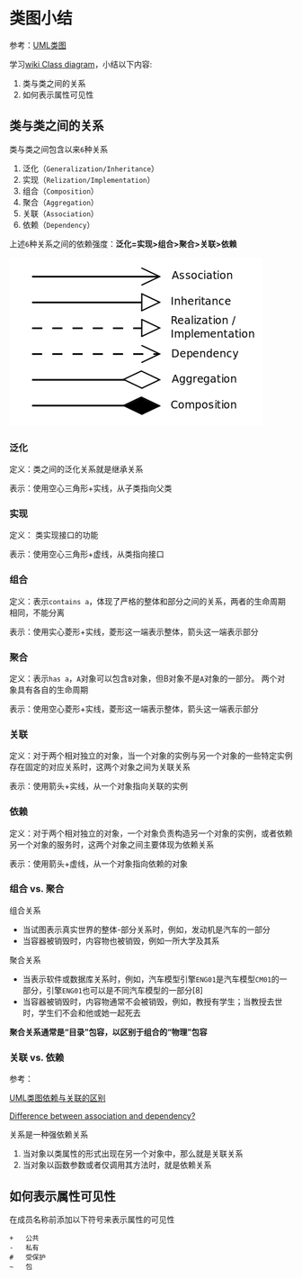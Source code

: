 
# 类图小结

参考：[UML类图](https://www.jianshu.com/p/57620b762160)

学习[wiki Class diagram](./[译][wiki]Class-Diagram.md)，小结以下内容:

1. 类与类之间的关系
2. 如何表示属性可见性

## 类与类之间的关系

类与类之间包含以来`6`种关系

1. 泛化（`Generalization/Inheritance`）
2. 实现（`Relization/Implementation`）
3. 组合（`Composition`）
4. 聚合（`Aggregation`）
5. 关联（`Association`）
6. 依赖（`Dependency`）

上述`6`种关系之间的依赖强度：**泛化=实现>组合>聚合>关联>依赖**

![](./imgs/Uml_classes_en.svg.png)

### 泛化

定义：类之间的泛化关系就是继承关系

表示：使用空心三角形+实线，从子类指向父类

### 实现

定义： 类实现接口的功能

表示：使用空心三角形+虚线，从类指向接口

### 组合

定义：表示`contains a`，体现了严格的整体和部分之间的关系，两者的生命周期相同，不能分离

表示：使用实心菱形+实线，菱形这一端表示整体，箭头这一端表示部分

### 聚合

定义：表示`has a`，`A`对象可以包含`B`对象，但B对象不是`A`对象的一部分。 两个对象具有各自的生命周期

表示：使用空心菱形+实线，菱形这一端表示整体，箭头这一端表示部分

### 关联

定义：对于两个相对独立的对象，当一个对象的实例与另一个对象的一些特定实例存在固定的对应关系时，这两个对象之间为关联关系

表示：使用箭头+实线，从一个对象指向关联的实例

### 依赖

定义：对于两个相对独立的对象，一个对象负责构造另一个对象的实例，或者依赖另一个对象的服务时，这两个对象之间主要体现为依赖关系

表示：使用箭头+虚线，从一个对象指向依赖的对象

###  组合 vs. 聚合

组合关系

* 当试图表示真实世界的整体-部分关系时，例如，发动机是汽车的一部分
* 当容器被销毁时，内容物也被销毁，例如一所大学及其系

聚合关系

* 当表示软件或数据库关系时，例如，汽车模型引擎`ENG01`是汽车模型`CM01`的一部分，引擎`ENG01`也可以是不同汽车模型的一部分[8]
* 当容器被销毁时，内容物通常不会被销毁，例如，教授有学生；当教授去世时，学生们不会和他或她一起死去

**聚合关系通常是“目录”包容，以区别于组合的“物理”包容**

### 关联 vs. 依赖

参考：

[UML类图依赖与关联的区别](https://www.cnblogs.com/liuzhang/archive/2013/03/17/2964095.html)

[Difference between association and dependency?](https://stackoverflow.com/questions/1230889/difference-between-association-and-dependency)

关系是一种强依赖关系

1. 当对象以类属性的形式出现在另一个对象中，那么就是关联关系
2. 当对象以函数参数或者仅调用其方法时，就是依赖关系

## 如何表示属性可见性

在成员名称前添加以下符号来表示属性的可见性
 
    +	公共
    -	私有
    #	受保护
    ~	包
